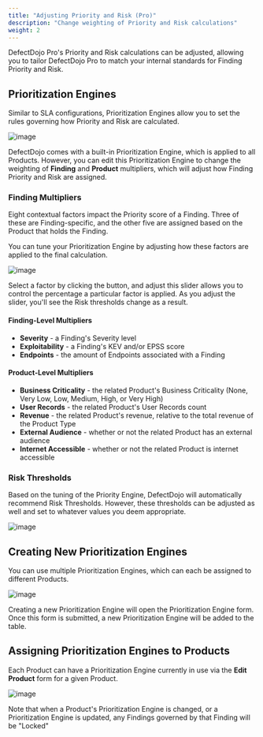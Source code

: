 ```yaml
---
title: "Adjusting Priority and Risk (Pro)"
description: "Change weighting of Priority and Risk calculations"
weight: 2
---
```


DefectDojo Pro's Priority and Risk calculations can be adjusted, allowing you to tailor DefectDojo Pro to match your internal standards for Finding Priority and Risk.

## Prioritization Engines

Similar to SLA configurations, Prioritization Engines allow you to set the rules governing how Priority and Risk are calculated.

![image](images/priority_default.png)

DefectDojo comes with a built-in Prioritization Engine, which is applied to all Products.  However, you can edit this Prioritization Engine to change the weighting of **Finding** and **Product** multipliers, which will adjust how Finding Priority and Risk are assigned.

### Finding Multipliers

Eight contextual factors impact the Priority score of a Finding.  Three of these are Finding-specific, and the other five are assigned based on the Product that holds the Finding.

You can tune your Prioritization Engine by adjusting how these factors are applied to the final calculation.

![image](images/priority_sliders.png)

Select a factor by clicking the button, and adjust this slider allows you to control the percentage a particular factor is applied.  As you adjust the slider, you'll see the Risk thresholds change as a result.

#### Finding-Level Multipliers

* **Severity** - a Finding's Severity level
* **Exploitability** - a Finding's KEV and/or EPSS score
* **Endpoints** - the amount of Endpoints associated with a Finding

#### Product-Level Multipliers

* **Business Criticality** - the related Product's Business Criticality (None, Very Low, Low, Medium, High, or Very
High)
* **User Records** - the related Product's User Records count
* **Revenue** - the related Product's revenue, relative to the total revenue of the Product Type
* **External Audience** - whether or not the related Product has an external audience
* **Internet Accessible** - whether or not the related Product is internet accessible

### Risk Thresholds

Based on the tuning of the Priority Engine, DefectDojo will automatically recommend Risk Thresholds.  However, these thresholds can be adjusted as well and set to whatever values you deem appropriate.

![image](images/risk_threshold.png)

## Creating New Prioritization Engines

You can use multiple Prioritization Engines, which can each be assigned to different Products.

![image](images/priority_engine_new.png)

Creating a new Prioritization Engine will open the Prioritization Engine form.  Once this form is submitted, a new Prioritization Engine will be added to the table.

## Assigning Prioritization Engines to Products

Each Product can have a Prioritization Engine currently in use via the **Edit Product** form for a given Product.

![image](images/priority_chooseengine.png)

Note that when a Product's Prioritization Engine is changed, or a Prioritization Engine is updated, any Findings governed by that Finding will be "Locked"